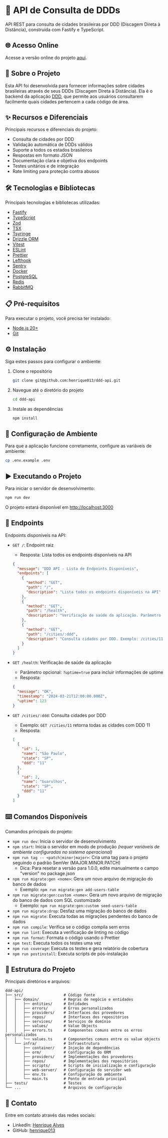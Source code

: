 # 🚀 API de Consulta de DDDs

API REST para consulta de cidades brasileiras por DDD (Discagem Direta à Distância), construída com Fastify e TypeScript.

## 🌐 Acesso Online

Acesse a versão online do projeto [aqui](https://ddd-api.solidsistemas.com/).

## 🔎 Sobre o Projeto

Esta API foi desenvolvida para fornecer informações sobre cidades brasileiras através de seus DDDs (Discagem Direta à Distância). Ela é o backend da aplicação [DDD](https://github.com/henrique013/ddd), que permite aos usuários consultarem facilmente quais cidades pertencem a cada código de área.

## ✨ Recursos e Diferenciais

Principais recursos e diferenciais do projeto:

- Consulta de cidades por DDD
- Validação automática de DDDs válidos
- Suporte a todos os estados brasileiros
- Respostas em formato JSON
- Documentação clara e objetiva dos endpoints
- Testes unitários e de integração
- Rate limiting para proteção contra abusos

## 🛠️ Tecnologias e Bibliotecas

Principais tecnologias e bibliotecas utilizadas:

- [Fastify](https://www.fastify.io/)
- [TypeScript](https://www.typescriptlang.org/)
- [Zod](https://zod.dev/)
- [TSX](https://tsx.is/)
- [Tsyringe](https://github.com/microsoft/tsyringe)
- [Drizzle ORM](https://orm.drizzle.team/)
- [Vitest](https://vitest.dev/)
- [ESLint](https://eslint.org/)
- [Prettier](https://prettier.io/)
- [Lefthook](https://github.com/evilmartians/lefthook)
- [Sentry](https://sentry.io/)
- [Docker](https://www.docker.com/)
- [PostgreSQL](https://www.postgresql.org/)
- [Redis](https://redis.io/)
- [RabbitMQ](https://www.rabbitmq.com/)

## 📋 Pré-requisitos

Para executar o projeto, você precisa ter instalado:

- [Node.js 20+](https://nodejs.org/)
- [Git](https://git-scm.com/)

## ⚙️ Instalação

Siga estes passos para configurar o ambiente:

1. Clone o repositório

   ```bash
   git clone git@github.com:henrique013/ddd-api.git
   ```

2. Navegue até o diretório do projeto

   ```bash
   cd ddd-api
   ```

3. Instale as dependências
   ```bash
   npm install
   ```

## 🔐 Configuração de Ambiente

Para que a aplicação funcione corretamente, configure as variáveis de ambiente:

```bash
cp .env.example .env
```

## ▶️ Executando o Projeto

Para iniciar o servidor de desenvolvimento:

```bash
npm run dev
```

O projeto estará disponível em [http://localhost:3000](http://localhost:3000)

## 🔌 Endpoints

Endpoints disponíveis na API:

- `GET /`: Endpoint raiz
  - Resposta: Lista todos os endpoints disponíveis na API

  ```json
  {
    "message": "DDD API - Lista de Endpoints Disponíveis",
    "endpoints": [
      {
        "method": "GET",
        "path": "/",
        "description": "Lista todos os endpoints disponíveis na API"
      },
      {
        "method": "GET",
        "path": "/health",
        "description": "Verificação de saúde da aplicação. Parâmetro opcional: ?uptime=true"
      },
      {
        "method": "GET",
        "path": "/cities/:ddd",
        "description": "Consulta cidades por DDD. Exemplo: /cities/11"
      }
    ]
  }
  ```

- `GET /health`: Verificação de saúde da aplicação
  - Parâmetro opcional: `?uptime=true` para incluir informações de uptime
  - Resposta:

  ```json
  {
    "message": "OK",
    "timestamp": "2024-03-21T12:00:00.000Z",
    "uptime": 123
  }
  ```

- `GET /cities/:ddd`: Consulta cidades por DDD
  - Exemplo: `GET /cities/11` retorna todas as cidades com DDD 11
  - Resposta:
  ```json
  [
    {
      "id": 1,
      "name": "São Paulo",
      "state": "SP",
      "ddd": "11"
    },
    {
      "id": 2,
      "name": "Guarulhos",
      "state": "SP",
      "ddd": "11"
    }
  ]
  ```

## ⌨️ Comandos Disponíveis

Comandos principais do projeto:

- `npm run dev`: Inicia o servidor de desenvolvimento
- `npm start`: Inicia o servidor em modo de produção _(requer variáveis de ambiente configuradas no sistema operacional)_
- `npm run tag -- <patch|minor|major>`: Cria uma tag para o projeto seguindo o padrão SemVer (MAJOR.MINOR.PATCH)
  - Dica: Para resetar a versão para 1.0.0, edite manualmente o campo "version" no package.json
- `npm run migrate:gen <nome>`: Gera um novo arquivo de migração do banco de dados
  - Exemplo: `npm run migrate:gen add-users-table`
- `npm run migrate:gen:custom <nome>`: Gera um novo arquivo de migração do banco de dados com SQL customizado
  - Exemplo: `npm run migrate:gen:custom seed-users-table`
- `npm run migrate:drop`: Desfaz uma migração do banco de dados
- `npm run migrate`: Executa todas as migrações pendentes do banco de dados
- `npm run compile`: Verifica se o código compila sem erros
- `npm run lint`: Executa a verificação de linting no código
- `npm run format`: Formata o código usando o Prettier
- `npm test`: Executa todos os testes uma vez
- `npm run coverage`: Executa os testes e gera relatório de cobertura
- `npm run postinstall`: Executa scripts de pós-instalação

## 📁 Estrutura do Projeto

Principais diretórios e arquivos:

```
ddd-api/
├── src/                  # Código fonte
│   ├── domain/           # Regras de negócio e entidades
│   │   ├── entities/     # Entidades
│   │   ├── errors/       # Erros personalizados
│   │   ├── providers/    # Interfaces dos provedores
│   │   ├── repos/        # Interfaces dos repositórios
│   │   ├── services/     # Serviços de domínio
│   │   ├── values/       # Value Objects
│   │   ├── errors.ts     # Componentes comuns entre os erros personalizados
│   │   └── values.ts     # Componentes comuns entre os value objects
│   └── infra/            # Infraestrutura
│       ├── container/    # Injeção de dependências
│       ├── orm/          # Configuração do ORM
│       ├── providers/    # Implementações dos provedores
│       ├── repos/        # Implementações dos repositórios
│       ├── scripts/      # Scripts de inicialização e configuração
│       ├── web-server/   # Configuração do servidor web
│       ├── env.ts        # Configuração do ambiente
│       └── main.ts       # Ponto de entrada principal
├── tests/                # Testes
└── ...                   # Arquivos de configuração
```

## 📧 Contato

Entre em contato através das redes sociais:

- LinkedIn: [Henrique Alves](https://www.linkedin.com/in/henrique-alves-a44b99135)
- GitHub: [henrique013](https://github.com/henrique013)
